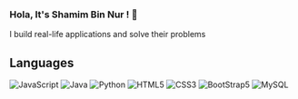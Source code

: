 ### Hola, It's Shamim Bin Nur ! 👋
I build real-life applications and solve their problems


## Languages

![JavaScript](https://img.shields.io/badge/-JavaScript-000000?style=flat&logo=javascript)
![Java](https://img.shields.io/badge/-Java-000000?style=flat&logo=java)
![Python](https://img.shields.io/badge/-Python-000000?style=flat&logo=python)
![HTML5](https://img.shields.io/badge/-HTML5-000000?style=flat&logo=html5)
![CSS3](https://img.shields.io/badge/-CSS-000000?style=flat&logo=css3)
![BootStrap5](https://img.shields.io/badge/-BootStrap-000000?style=flat&logo=bootstrap)
![MySQL](https://img.shields.io/badge/-MySQL-000000?style=flat&logo=mysql)



[website]: http://shamimbinnur.me/
[linkedin]:https://www.linkedin.com/in/shamimbinnur/


